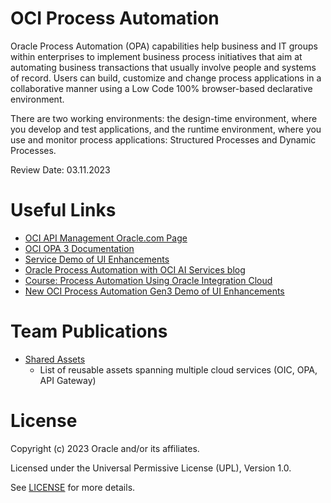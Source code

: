 # OCI Process Automation

Oracle Process Automation (OPA) capabilities help business and IT groups within enterprises to implement business process initiatives that aim at automating business transactions that usually involve people and systems of record. Users can build, customize and change process applications in a collaborative manner using a Low Code 100% browser-based declarative environment. 

There are two working environments: the design-time environment, where you develop and test applications, and the runtime environment, where you use and monitor process applications: Structured Processes and Dynamic Processes.

Review Date: 03.11.2023


# Useful Links

- [OCI API Management Oracle.com Page](https://www.oracle.com/integration/process-automation/)
- [OCI OPA 3 Documentation](https://docs.oracle.com/en-us/iaas/process-automation/index.html)
- [Service Demo of UI Enhancements](https://videohub.oracle.com/media/New+OCI+Process+Automation+Gen3+-+UI+Enhancements+Demo/1_t31x313u)
- [Oracle Process Automation with OCI AI Services blog](https://blogs.oracle.com/integration/post/automation-and-ai-oracle-process-automation-with-oci-ai-services)
- [Course: Process Automation Using Oracle Integration Cloud](https://mylearn.oracle.com/ou/course/process-automation-using-oracle-integration-cloud-new/101633/)
- [New OCI Process Automation Gen3 Demo of UI Enhancements](https://videohub.oracle.com/media/New+OCI+Process+Automation+Gen3+-+UI+Enhancements+Demo/1_t31x313u)

# Team Publications
- [Shared Assets](https://github.com/oracle-devrel/technology-engineering/tree/main/ai-and-app-modernisation/app-integration-and-automation/shared-assets)
  - List of reusable assets spanning multiple cloud services (OIC, OPA, API Gateway)


# License

Copyright (c) 2023 Oracle and/or its affiliates.

Licensed under the Universal Permissive License (UPL), Version 1.0.

See [LICENSE](https://github.com/oracle-devrel/technology-engineering/blob/main/LICENSE) for more details.
